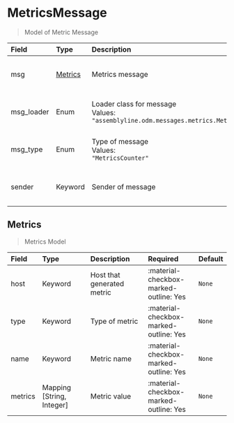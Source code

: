 [comment]: # (AUTOGENERATED MARKDOWN CONTENT. UPDATES TO ODM DOCUMENTATION SHOULD BE DONE THROUGH ASSEMBLYLINE-BASE REPO!)
# MetricsMessage
> Model of Metric Message

| Field | Type | Description | Required | Default |
| :--- | :--- | :--- | :--- | :--- |
| msg | [Metrics](/assemblyline4_docs/odm/messages/metrics/#metrics) | Metrics message | <div style="width:100px">:material-checkbox-marked-outline: Yes</div> | `None` |
| msg_loader | Enum | Loader class for message<br>Values:<br>`"assemblyline.odm.messages.metrics.MetricsMessage"` | <div style="width:100px">:material-checkbox-marked-outline: Yes</div> | `assemblyline.odm.messages.metrics.MetricsMessage` |
| msg_type | Enum | Type of message<br>Values:<br>`"MetricsCounter"` | <div style="width:100px">:material-checkbox-marked-outline: Yes</div> | `MetricsCounter` |
| sender | Keyword | Sender of message | <div style="width:100px">:material-checkbox-marked-outline: Yes</div> | `None` |


[comment]: # (AUTOGENERATED MARKDOWN CONTENT. UPDATES TO ODM DOCUMENTATION SHOULD BE DONE THROUGH ASSEMBLYLINE-BASE REPO!)
## Metrics
> Metrics Model

| Field | Type | Description | Required | Default |
| :--- | :--- | :--- | :--- | :--- |
| host | Keyword | Host that generated metric | <div style="width:100px">:material-checkbox-marked-outline: Yes</div> | `None` |
| type | Keyword | Type of metric | <div style="width:100px">:material-checkbox-marked-outline: Yes</div> | `None` |
| name | Keyword | Metric name | <div style="width:100px">:material-checkbox-marked-outline: Yes</div> | `None` |
| metrics | Mapping [String, Integer] | Metric value | <div style="width:100px">:material-checkbox-marked-outline: Yes</div> | `None` |


